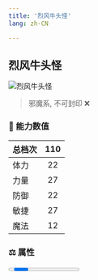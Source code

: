 ```yaml
---
title: '烈风牛头怪'
lang: zh-CN

---
```


<RouterBack />

## 烈风牛头怪

![烈风牛头怪](https://user-images.githubusercontent.com/78347270/115960386-11d1ed00-a54c-11eb-9724-c5d7aae41211.gif) 

> 邪魔系, 不可封印 :x:


### 💪 能力数值

| 总档次       | 110            |
| :----------- |:-------------:|
| 体力      | 22   <Stars :number="5" />  |
| 力量      | 27   <Stars :number="5" />  |
| 防御      | 22  <Stars :number="5" />  | 
| 敏捷      | 27  <Stars :number="5" />  | 
| 魔法      | 12  <Stars :number="5" />   | 


### ⚖️ 属性


<Progress earth :number="2" />

<Progress water :number="0" />

<Progress fire :number="0" />

<Progress wind :number="8" />

### ✨ 技能栏 <Strong>10个</Strong>

- 攻击
- 防御

### 👶 1级出现点

- 无

